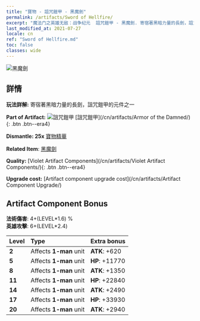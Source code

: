 ```yaml
---
title: "寶物 - 詛咒鎧甲 - 黑魔劍"
permalink: /artifacts/Sword of Hellfire/
excerpt: "魔法门之英雄无敌：战争纪元  詛咒鎧甲 - 黑魔劍. 寄宿著黑暗力量的長劍，詛咒鎧甲的元件之一"
last_modified_at: 2021-07-27
locale: cn
ref: "Sword of Hellfire.md"
toc: false
classes: wide
---
```


 ![黑魔劍](/images/t/artifact_40301.png)



## 詳情

 **玩法詳解:** 寄宿著黑暗力量的長劍，詛咒鎧甲的元件之一

 **Part of Artifact:** ![詛咒鎧甲](/images/t/icon_artifact_30.png) [詛咒鎧甲](/cn/artifacts/Armor of the Damned/){: .btn .btn--era4}

 **Dismantle: 25x** [寶物精華](/cn/Items/con_905/)

 **Related Item**: [黑魔劍](/cn/Items/art_121/)

 **Quality:** [Violet Artifact Components](/cn/artifacts/Violet Artifact Components/){: .btn .btn--era4}

 **Upgrade cost:** [Artifact component upgrade cost](/cn/artifacts/Artifact Component Upgrade/)

## Artifact Component Bonus

  **法術傷害**: 4+(LEVEL\*1.6) %<br/>**英雄攻擊**: 6+(LEVEL\*2.4)

  |  Level  | Type |    Extra bonus  | 
  |:--------|:-----|:----------------| 
  | **2** | Affects **1-man** unit | **ATK**: +620 | 
  | **5** | Affects **1-man** unit | **HP**: +11770 | 
  | **8** | Affects **1-man** unit | **ATK**: +1350 | 
  | **11** | Affects **1-man** unit | **HP**: +22840 | 
  | **14** | Affects **1-man** unit | **ATK**: +2490 | 
  | **17** | Affects **1-man** unit | **HP**: +33930 | 
  | **20** | Affects **1-man** unit | **ATK**: +2940 | 
